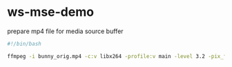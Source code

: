 # ws-mse-demo

prepare mp4 file for media source buffer

```sh
#!/bin/bash

ffmpeg -i bunny_orig.mp4 -c:v libx264 -profile:v main -level 3.2 -pix_fmt yuv420p -b:v 2M -preset medium -tune zerolatency -flags +cgop+low_delay -movflags empty_moov+omit_tfhd_offset+frag_keyframe+default_base_moof+isml -an file.mp4

```
